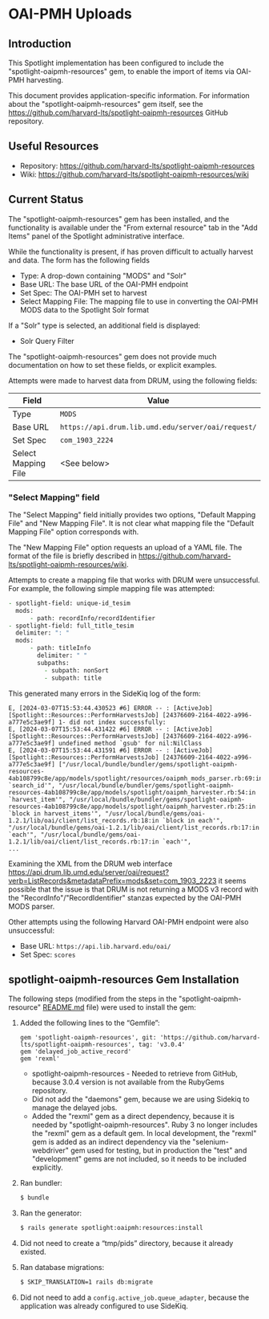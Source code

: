 # OAI-PMH Uploads

## Introduction

This Spotlight implementation has been configured to include the
"spotlight-oaipmh-resources" gem, to enable the import of items via
OAI-PMH harvesting.

This document provides application-specific information. For information about
the "spotlight-oaipmh-resources" gem itself, see the
<https://github.com/harvard-lts/spotlight-oaipmh-resources>  GitHub repository.

## Useful Resources

* Repository: <https://github.com/harvard-lts/spotlight-oaipmh-resources>
* Wiki: <https://github.com/harvard-lts/spotlight-oaipmh-resources/wiki>

## Current Status

The "spotlight-oaipmh-resources" gem has been installed, and the functionality
is available under the "From external resource" tab in the "Add Items" panel
of the Spotlight administrative interface.

While the functionality is present, if has proven difficult to actually harvest
and data. The form has the following fields

* Type: A drop-down containing "MODS" and "Solr"
* Base URL: The base URL of the OAI-PMH endpoint
* Set Spec: The OAI-PMH set to harvest
* Select Mapping File: The mapping file to use in converting the OAI-PMH MODS
  data to the Spotlight Solr format

If a "Solr" type is selected, an additional field is displayed:

* Solr Query Filter

The "spotlight-oaipmh-resources" gem does not provide much documentation on how
to set these fields, or explicit examples.

Attempts were made to harvest data from DRUM, using the following fields:

| Field    | Value   |
| -------- | ------- |
| Type     | `MODS`  |
| Base URL | `https://api.drum.lib.umd.edu/server/oai/request/` |
| Set Spec | `com_1903_2224` |
| Select Mapping File | \<See below> |

### "Select Mapping" field

The "Select Mapping" field initially provides two options,
"Default Mapping File" and "New Mapping File". It is not clear what mapping
file the "Default Mapping File" option corresponds with.

The "New Mapping File" option requests an upload of a YAML file. The format
of the file is briefly described in
<https://github.com/harvard-lts/spotlight-oaipmh-resources/wiki>.

Attempts to create a mapping file that works with DRUM were unsuccessful. For
example, the following simple mapping file was attempted:

```zsh
- spotlight-field: unique-id_tesim
  mods:
      - path: recordInfo/recordIdentifier
- spotlight-field: full_title_tesim
  delimiter: ": "
  mods:
      - path: titleInfo
        delimiter: " "
        subpaths:
          - subpath: nonSort
          - subpath: title
```

This generated many errors in the SideKiq log of the form:

```text
E, [2024-03-07T15:53:44.430523 #6] ERROR -- : [ActiveJob] [Spotlight::Resources::PerformHarvestsJob] [24376609-2164-4022-a996-a777e5c3ae9f] 1- did not index successfully:
E, [2024-03-07T15:53:44.431422 #6] ERROR -- : [ActiveJob] [Spotlight::Resources::PerformHarvestsJob] [24376609-2164-4022-a996-a777e5c3ae9f] undefined method `gsub' for nil:NilClass
E, [2024-03-07T15:53:44.431591 #6] ERROR -- : [ActiveJob] [Spotlight::Resources::PerformHarvestsJob] [24376609-2164-4022-a996-a777e5c3ae9f] ["/usr/local/bundle/bundler/gems/spotlight-oaipmh-resources-4ab108799c8e/app/models/spotlight/resources/oaipmh_mods_parser.rb:69:in `search_id'", "/usr/local/bundle/bundler/gems/spotlight-oaipmh-resources-4ab108799c8e/app/models/spotlight/oaipmh_harvester.rb:54:in `harvest_item'", "/usr/local/bundle/bundler/gems/spotlight-oaipmh-resources-4ab108799c8e/app/models/spotlight/oaipmh_harvester.rb:25:in `block in harvest_items'", "/usr/local/bundle/gems/oai-1.2.1/lib/oai/client/list_records.rb:18:in `block in each'", "/usr/local/bundle/gems/oai-1.2.1/lib/oai/client/list_records.rb:17:in `each'", "/usr/local/bundle/gems/oai-1.2.1/lib/oai/client/list_records.rb:17:in `each'",
...
```

Examining the XML from the DRUM web interface
<https://api.drum.lib.umd.edu/server/oai/request?verb=ListRecords&metadataPrefix=mods&set=com_1903_2223>
it seems possible that the issue is that DRUM is not returning a MODS v3 record
with the "RecordInfo"/"RecordIdentifier" stanzas expected by the OAI-PMH MODS
parser.

Other attempts using the following Harvard OAI-PMH endpoint were also
unsuccessful:

* Base URL: `https://api.lib.harvard.edu/oai/`
* Set Spec: `scores`

## spotlight-oaipmh-resources Gem Installation

The following steps (modified from the steps in the "spotlight-oaipmh-resource"
[README.md](https://github.com/harvard-lts/spotlight-oaipmh-resources/blob/v3.0.4/README.md)
file) were used to install the gem:

1. Added the following lines to the “Gemfile”:

    ```text
    gem 'spotlight-oaipmh-resources', git: 'https://github.com/harvard-lts/spotlight-oaipmh-resources', tag: 'v3.0.4'
    gem 'delayed_job_active_record'
    gem 'rexml'
    ```

    * spotlight-oaipmh-resources - Needed to retrieve from GitHub, because
      3.0.4 version is not available from the RubyGems repository.
    * Did not add the "daemons" gem, because we are using Sidekiq to manage
      the delayed jobs.
    * Added the "rexml" gem as a direct dependency, because it is needed by
      "spotlight-oaipmh-resources". Ruby 3 no longer includes the "rexml" gem
      as a default gem. In local development, the "rexml" gem is added as
      an indirect dependency via the "selenium-webdriver" gem used for testing,
      but in production the "test" and "development" gems are not included,
      so it needs to be included explicitly.

2. Ran bundler:

    ```zsh
    $ bundle
    ```

3. Ran the generator:

    ```zsh
    $ rails generate spotlight:oaipmh:resources:install
    ```

4. Did not need to create a “tmp/pids” directory, because it already existed.

5. Ran database migrations:

    ```zsh
    $ SKIP_TRANSLATION=1 rails db:migrate
    ```

6. Did not need to add a `config.active_job.queue_adapter`, because the
   application was already configured to use SideKiq.
